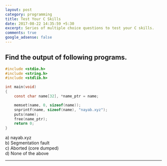 ```yaml
---
layout: post
category: programming
title: Test Your C Skills
date: 2017-08-22 14:35:59 +5:30
excerpt: Series of multiple choice questions to test your C skills.
comments: true
google_adsense: false
---
```

## Find the output of following programs.

~~~C
#include <stdio.h>
#include <string.h>
#include <stdlib.h>

int main(void)
{
    const char name[32], *name_ptr = name;

    memset(name, 0, sizeof(name));
    snprintf(name, sizeof(name), "nayab.xyz");
    puts(name);
    free(name_ptr);
    return 0;
}
~~~
a) nayab.xyz  
b) Segmentation fault  
c) Aborted (core dumped)  
d) None of the above  

___
